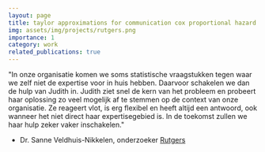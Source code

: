 ```yaml
---
layout: page
title: taylor approximations for communication cox proportional hazard survival analysis, weighted mean comparison multiple testing
img: assets/img/projects/rutgers.png
importance: 1
category: work
related_publications: true
---
```

<p>

"In onze organisatie komen we soms statistische vraagstukken tegen waar we zelf niet de expertise voor in huis hebben. Daarvoor schakelen we dan de hulp van Judith in. Judith ziet snel de kern van het probleem en probeert haar oplossing zo veel mogelijk af te stemmen op de context van onze organisatie. Ze reageert vlot, is erg flexibel en heeft altijd een antwoord, ook wanneer het niet direct haar expertisegebied is. In de toekomst zullen we haar hulp zeker vaker inschakelen."

- Dr. Sanne Veldhuis-Nikkelen, onderzoeker <a href="http://www.rutgers.nl/">Rutgers</a>
</p>


